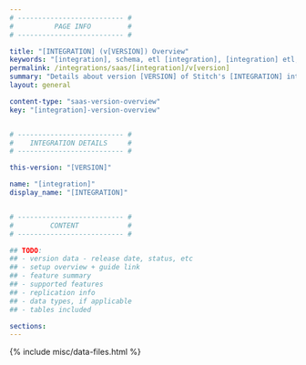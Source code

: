 ```yaml
---
# -------------------------- #
#          PAGE INFO         #
# -------------------------- #

title: "[INTEGRATION] (v[VERSION]) Overview"
keywords: "[integration], schema, etl [integration], [integration] etl, [integration] schema"
permalink: /integrations/saas/[integration]/v[version]
summary: "Details about version [VERSION] of Stitch's [INTEGRATION] integration, including supported features, setup guides, and replication info."
layout: general

content-type: "saas-version-overview"
key: "[integration]-version-overview"


# -------------------------- #
#    INTEGRATION DETAILS     #
# -------------------------- #

this-version: "[VERSION]"

name: "[integration]"
display_name: "[INTEGRATION]"


# -------------------------- #
#         CONTENT            #
# -------------------------- #

## TODO:
## - version data - release date, status, etc
## - setup overview + guide link
## - feature summary
## - supported features
## - replication info
## - data types, if applicable
## - tables included

sections:
---
```

{% include misc/data-files.html %}